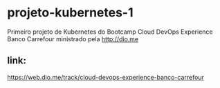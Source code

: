 # projeto-kubernetes-1
Primeiro projeto de Kubernetes do Bootcamp Cloud DevOps Experience Banco Carrefour ministrado pela http://dio.me

## link:
https://web.dio.me/track/cloud-devops-experience-banco-carrefour
